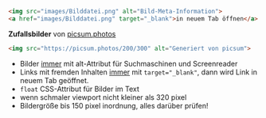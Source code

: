 ``` html
<img src="images/Bilddatei.png" alt="Bild-Meta-Information">
<a href="images/Bilddatei.png" target="_blank">in neuem Tab öffnen</a>
```
**Zufallsbilder** von [picsum.photos](https://picsum.photos/)
```html
<img src="https://picsum.photos/200/300" alt="Generiert von picsum">
```
- Bilder <u>immer</u> mit alt-Attribut für Suchmaschinen und Screenreader
- Links mit fremden Inhalten <u>immer</u> mit `target="_blank"`, dann wird Link in neuem Tab geöffnet.
- `float` CSS-Attribut für Bilder im Text
- wenn schmaler viewport nicht kleiner als 320 pixel
- Bildergröße bis 150 pixel inordnung, alles darüber prüfen!